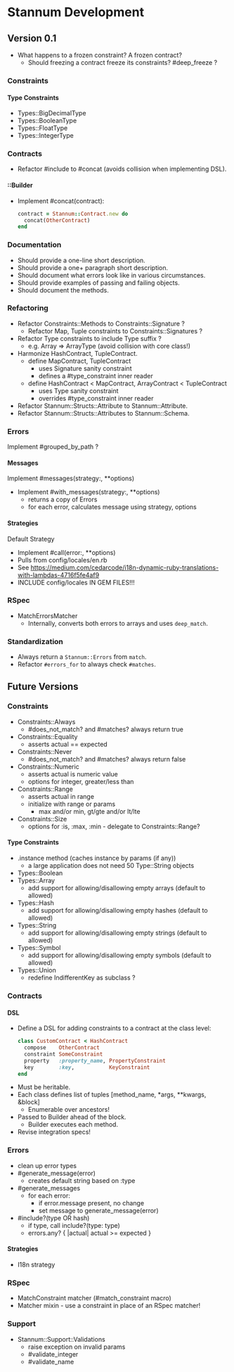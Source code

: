 # Stannum Development

## Version 0.1

- What happens to a frozen constraint? A frozen contract?
  - Should freezing a contract freeze its constraints? #deep_freeze ?

### Constraints

#### Type Constraints

- Types::BigDecimalType
- Types::BooleanType
- Types::FloatType
- Types::IntegerType

### Contracts

- Refactor #include to #concat (avoids collision when implementing DSL).

#### ::Builder

- Implement #concat(contract):
  ```ruby
  contract = Stannum::Contract.new do
    concat(OtherContract)
  end
  ```

### Documentation

- Should provide a one-line short description.
- Should provide a one+ paragraph short description.
- Should document what errors look like in various circumstances.
- Should provide examples of passing and failing objects.
- Should document the methods.

### Refactoring

- Refactor Constraints::Methods to Constraints::Signature ?
  - Refactor Map, Tuple constraints to Constraints::Signatures ?
- Refactor Type constraints to include Type suffix ?
  - e.g. Array => ArrayType (avoid collision with core class!)
- Harmonize HashContract, TupleContract.
  - define MapContract, TupleContract
    - uses Signature sanity constraint
    - defines a #type_constraint inner reader
  - define HashContract < MapContract, ArrayContract < TupleContract
    - uses Type sanity constraint
    - overrides #type_constraint inner reader
- Refactor Stannum::Structs::Attribute to Stannum::Attribute.
- Refactor Stannum::Structs::Attributes to Stannum::Schema.

### Errors

Implement #grouped_by_path ?

#### Messages

Implement #messages(strategy:, \*\*options)

- Implement #with_messages(strategy:, \*\*options)
  - returns a copy of Errors
  - for each error, calculates message using strategy, options

#### Strategies

Default Strategy

- Implement #call(error:, \*\*options)
- Pulls from config/locales/en.rb
- See https://medium.com/cedarcode/i18n-dynamic-ruby-translations-with-lambdas-4716f5fe4af9
- INCLUDE config/locales IN GEM FILES!!!

### RSpec

- MatchErrorsMatcher
  - Internally, converts both errors to arrays and uses `deep_match`.

### Standardization

- Always return a `Stannum::Errors` from `match`.
- Refactor `#errors_for` to always check `#matches`.

## Future Versions

### Constraints

- Constraints::Always
  - #does_not_match? and #matches? always return true
- Constraints::Equality
  - asserts actual == expected
- Constraints::Never
  - #does_not_match? and #matches? always return false
- Constraints::Numeric
  - asserts actual is numeric value
  - options for integer, greater/less than
- Constraints::Range
  - asserts actual in range
  - initialize with range or params
    - max and/or min, gt/gte and/or lt/lte
- Constraints::Size
  - options for :is, :max, :min - delegate to Constraints::Range?

#### Type Constraints

- .instance method (caches instance by params (if any))
  - a large application does not need 50 Type::String objects
- Types::Boolean
- Types::Array
  - add support for allowing/disallowing empty arrays (default to allowed)
- Types::Hash
  - add support for allowing/disallowing empty hashes (default to allowed)
- Types::String
  - add support for allowing/disallowing empty strings (default to allowed)
- Types::Symbol
  - add support for allowing/disallowing empty symbols (default to allowed)
- Types::Union
  - redefine IndifferentKey as subclass ?

### Contracts

#### DSL

- Define a DSL for adding constraints to a contract at the class level:
  ```ruby
  class CustomContract < HashContract
    compose    OtherContract
    constraint SomeConstraint
    property   :property_name, PropertyConstraint
    key        :key,           KeyConstraint
  end
  ```
- Must be heritable.
- Each class defines list of tuples [method_name, \*args, \*\*kwargs, &block]
  - Enumerable over ancestors!
- Passed to Builder ahead of the block.
  - Builder executes each method.
- Revise integration specs!

### Errors

- clean up error types
- #generate_message(error)
  - creates default string based on :type
- #generate_messages
  - for each error:
    - if error.message present, no change
    - set message to generate_message(error)
- #include?(type OR hash)
  - if type, call include?(type: type)
  - errors.any? { |actual| actual >= expected }

#### Strategies

- I18n strategy

### RSpec

- MatchConstraint matcher (#match_constraint macro)
- Matcher mixin - use a constraint in place of an RSpec matcher!

### Support

- Stannum::Support::Validations
  - raise exception on invalid params
  - #validate_integer
  - #validate_name
